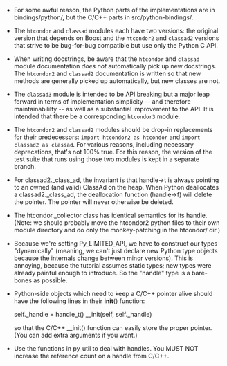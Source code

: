 - For some awful reason, the Python parts of the implementations are in
  bindings/python/, but the C/C++ parts in src/python-bindings/.

- The `htcondor` and `classad` modules each have two versions: the original
  version that depends on Boost and the `htcondor2` and `classad2` versions
  that strive to be bug-for-bug compatible but use only the Python C API.

- When writing docstrings, be aware that the `htcondor` and `classad`
  module documentation *does not* automatically pick up new docstrings.
  The `htcondor2` and `classad2` documentation is written so that new
  methods are generally picked up automatically, but new classes are
  not.

- The `classad3` module is intended to be API breaking but a major leap
  forward in terms of implementation simplicity -- and therefore
  maintainabililty -- as well as a substantial improvement to the API.
  It is intended that there be a corresponding `htcondor3` module.

- The `htcondor2` and `classad2` modules should be drop-in replacements
  for their predecessors: `import htcondor2 as htcondor` and
  `import classad2 as classad`.  For various reasons, including necessary
  deprecations, that's not 100% true.  For this reason, the version of
  the test suite that runs using those two modules is kept in a separate
  branch.

- For classad2._class_ad, the invariant is that handle->t is always pointing
  to an owned (and valid) ClassAd on the heap.  When Python deallocates a
  classad2._class_ad, the deallocation function (handle->f) will delete the
  pointer.  The pointer will never otherwise be deleted.

- The htcondor._collector class has identical semantics for its handle.
  (Note: we should probably move the htcondor2 python files to their own
  module directory and do only the monkey-patching in the htcondor/ dir.)

- Because we're setting Py_LIMITED_API, we have to construct our types
  "dynamically" (meaning, we can't just declare new Python type objects
  because the internals change between minor versions).  This is annoying,
  because the tutorial assumes static types; new types were already painful
  enough to introduce.  So the "handle" type is a bare-bones as possible.

- Python-side objects which need to keep a C/C++ pointer alive should have
  the following lines in their __init__() function:

    self._handle = handle_t()
    _<typename>_init(self, self._handle)

  so that the C/C++ _<typename>_init() function can easily store the
  proper pointer.  (You can add extra arguments if you want.)

- Use the functions in py_util to deal with handles.  You MUST NOT
  increase the reference count on a handle from C/C++.
